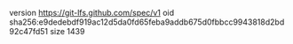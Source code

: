 version https://git-lfs.github.com/spec/v1
oid sha256:e9dedebdf919ac12d5da0fd65feba9addb675d0fbbcc9943818d2bd92c47fd51
size 1439
